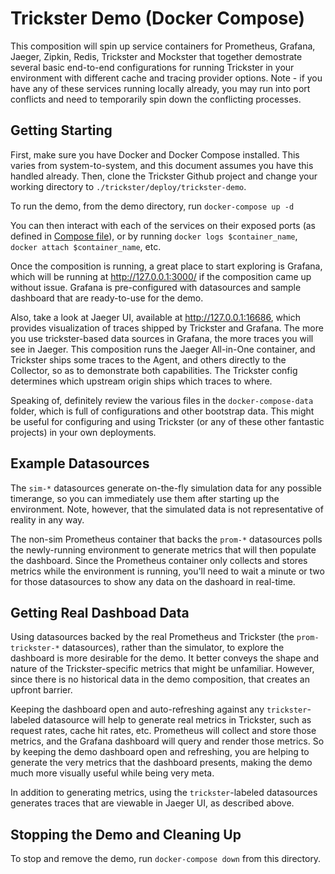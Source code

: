# Trickster Demo (Docker Compose)

This composition will spin up service containers for Prometheus, Grafana, Jaeger, Zipkin, Redis, Trickster and Mockster that together demostrate several basic end-to-end configurations for running Trickster in your environment with different cache and tracing provider options. Note - if you have any of these services running locally already, you may run into port conflicts and need to temporarily spin down the conflicting processes.

## Getting Starting

First, make sure you have Docker and Docker Compose installed. This varies from system-to-system, and this document assumes you have this handled already. Then, clone the Trickster Github project and change your working directory to `./trickster/deploy/trickster-demo`.

To run the demo, from the demo directory, run `docker-compose up -d`

You can then interact with each of the services on their exposed ports (as defined in [Compose file](./docker-compose.yml)), or by running `docker logs $container_name`, `docker attach $container_name`, etc.

Once the composition is running, a great place to start exploring is Grafana, which will be running at <http://127.0.0.1:3000/> if the composition came up without issue. Grafana is pre-configured with datasources and sample dashboard that are ready-to-use for the demo.

Also, take a look at Jaeger UI, available at <http://127.0.0.1:16686>, which provides visualization of traces shipped by Trickster and Grafana. The more you use trickster-based data sources in Grafana, the more traces you will see in Jaeger. This composition runs the Jaeger All-in-One container, and Trickster ships some traces to the Agent, and others directly to the Collector, so as to demonstrate both capabilities. The Trickster config determines which upstream origin ships which traces to where.

Speaking of, definitely review the various files in the `docker-compose-data` folder, which is full of configurations and other bootstrap data. This might be useful for configuring and using Trickster (or any of these other fantastic projects) in your own deployments.

## Example Datasources

The `sim-*` datasources generate on-the-fly simulation data for any possible timerange, so you can immediately use them after starting up the environment. Note, however, that the simulated data is not representative of reality in any way.

The non-sim Prometheus container that backs the `prom-*` datasources polls the newly-running environment to generate metrics that will then populate the dashboard. Since the Prometheus container only collects and stores metrics while the environment is running, you'll need to wait a minute or two for those datasources to show any data on the dashoard in real-time.

## Getting Real Dashboad Data

Using datasources backed by the real Prometheus and Trickster (the `prom-trickster-*` datasources), rather than the simulator, to explore the dashboard is more desirable for the demo. It better conveys the shape and nature of the Trickster-specific metrics that might be unfamiliar. However, since there is no historical data in the demo composition, that creates an upfront barrier.

Keeping the dashboard open and auto-refreshing against any `trickster`-labeled datasource will help to generate real metrics in Trickster, such as request rates, cache hit rates, etc. Prometheus will collect and store those metrics, and the Grafana dashboard will query and render those metrics. So by keeping the demo dashboard open and refreshing, you are helping to generate the very metrics that the dashboard presents, making the demo much more visually useful while being very meta.

In addition to generating metrics, using the `trickster`-labeled datasources generates traces that are viewable in Jaeger UI, as described above.

## Stopping the Demo and Cleaning Up

To stop and remove the demo, run `docker-compose down` from this directory.
